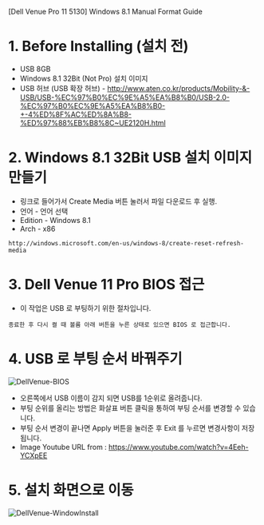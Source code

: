 [Dell Venue Pro 11 5130] Windows 8.1 Manual Format Guide

# 1. Before Installing (설치 전)
*  USB 8GB
*  Windows 8.1 32Bit (Not Pro) 설치 이미지
*  USB 허브 (USB 확장 허브) - http://www.aten.co.kr/products/Mobility-&-USB/USB-%EC%97%B0%EC%9E%A5%EA%B8%B0/USB-2.0-%EC%97%B0%EC%9E%A5%EA%B8%B0-+-4%ED%8F%AC%ED%8A%B8-%ED%97%88%EB%B8%8C~UE2120H.html

# 2. Windows 8.1 32Bit USB 설치 이미지 만들기
*  링크로 들어가서 Create Media 버튼 눌러서 파일 다운로드 후 실행.
*  언어 - 언어 선택
*  Edition - Windows 8.1
*  Arch - x86
```
http://windows.microsoft.com/en-us/windows-8/create-reset-refresh-media
```
# 3. Dell Venue 11 Pro BIOS 접근
*  이 작업은 USB 로 부팅하기 위한 절차입니다.
```
종료한 후 다시 켤 때 볼륨 아래 버튼을 누른 상태로 있으면 BIOS 로 접근합니다.
```

# 4. USB 로 부팅 순서 바꿔주기

![DellVenue-BIOS](http://i.imgur.com/vjDBQd9.png)
*  오른쪽에서 USB 이름이 감지 되면 USB를 1순위로 올려줍니다.
*  부팅 순위를 올리는 방법은 화살표 버튼 클릭을 통하여 부팅 순서를 변경할 수 있습니다.
*  부팅 순서 변경이 끝나면 Apply 버튼을 눌러준 후 Exit 를 누르면 변경사항이 저장됩니다.
*  Image Youtube URL from : https://www.youtube.com/watch?v=4Eeh-YCXpEE

# 5. 설치 화면으로 이동
![DellVenue-WindowInstall](http://res1.windows.microsoft.com/resbox/en/6.3/main/b182803f-2d94-413f-b80f-3ef0ce277ecf_16.png)
